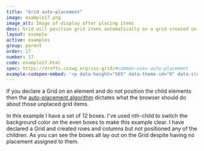 ```yaml
---
title: "Grid auto-placement"
image: example17.png
image_alt: Image of display after placing items
desc: Grid will position grid items automatically on a grid created on the parent.
layout: example
active: examples
group: parent
order: 17
number: 17
code: example17.html 
spec: https://drafts.csswg.org/css-grid/#common-uses-auto-placement
example-codepen-embed: '<p data-height="565" data-theme-id="0" data-slug-hash="PqMwRw" data-default-tab="result" data-user="rachelandrew" class="codepen">See the Pen <a href="http://codepen.io/rachelandrew/pen/PqMwRw/">Grid by Example 17: Grid Auto-placement</a> by rachelandrew (<a href="http://codepen.io/rachelandrew">@rachelandrew</a>) on <a href="http://codepen.io">CodePen</a>.</p>'
---
```


If you declare a Grid on an element and do not position the child elements then the [auto-placement algorithm](https://drafts.csswg.org/css-grid/#common-uses-auto-placement) dictates what the browser should do about those unplaced grid items.

In this example I have a set of 12 boxes. I've used nth-child to switch the background color on the even boxes to make this example clear. I have declared a Grid and created rows and columns but not positioned any of the children. As you can see the boxes all lay out on the Grid despite having no placement assigned to them.
